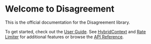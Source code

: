 # Welcome to Disagreement

This is the official documentation for the Disagreement library.

To get started, check out the [User Guide](introduction.md). See [HybridContext](hybrid_context.md) and [Rate Limiter](rate_limiter.md) for additional features or browse the [API Reference](http_client.md).
